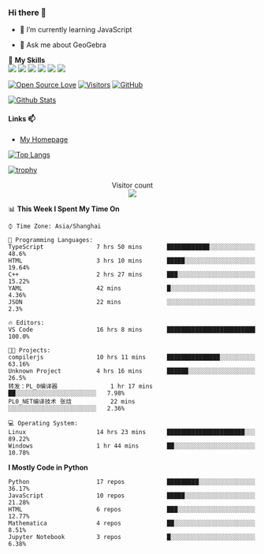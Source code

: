 ### Hi there 👋

<!--
**wuyudi/wuyudi** is a ✨ _special_ ✨ repository because its `README.md` (this file) appears on your GitHub profile.

Here are some ideas to get you started:

- 🔭 I’m currently working on ...
- 👯 I’m looking to collaborate on ...
- 🤔 I’m looking for help with ...

- 📫 How to reach me: ...
- 😄 Pronouns: ...
- ⚡ Fun fact: ...
-->

- 🌱 I’m currently learning JavaScript

- 💬 Ask me about GeoGebra

🌟 **My Skills**  
![](https://img.shields.io/badge/-Svelte-3e74a2?style=flat-square&logo=Svelte&logoColor=fff)
![](https://img.shields.io/badge/-TypeScript-3e74a2?style=flat-square&logo=TypeScript&logoColor=fff)
![](https://img.shields.io/badge/-JavaScript-3e74a2?style=flat-square&logo=JavaScript&logoColor=fff)
![](https://img.shields.io/badge/-Python-3e74a2?style=flat-square&logo=Python&logoColor=fff)
![](https://img.shields.io/badge/-Mathematica-3e74a2?style=flat-square&logo=Wolfram&logoColor=fff)
![](https://img.shields.io/badge/-C%2B%2B-3e74a2?style=flat-square&logo=C%2B%2B&logoColor=fff)

[![Open Source Love](https://badges.frapsoft.com/os/v1/open-source.svg?v=103)](https://github.com/wuyudi/)
[![Visitors](https://visitor-badge.glitch.me/badge?page_id=wuyudi.wuyudi)](https://github.com/wuyudi/)
[![GitHub](https://img.shields.io/github/followers/wuyudi.svg?lable=GitHub&style=social)](https://github.com/wuyudi/)

[![Github Stats](https://github-readme-stats.vercel.app/api?username=wuyudi&show_icons=true)](https://github.com/wuyudi/)

#### Links 📫

* [My Homepage](https://wuyudi.github.io/blog/)

[![Top Langs](https://github-readme-stats.vercel.app/api/top-langs/?username=wuyudi&hide=HTML,jupyter%20notebook&layout=compact)](https://github.com/wuyudi/github-readme-stats)

[![trophy](https://github-profile-trophy.vercel.app/?username=wuyudi&theme=onedark)](https://github.com/ryo-ma/github-profile-trophy)

<p align="center"> 
  Visitor count<br>
  <img src="https://profile-counter.glitch.me/wuyudi/count.svg" />
</p>

<!--START_SECTION:waka-->
📊 **This Week I Spent My Time On** 

```text
⌚︎ Time Zone: Asia/Shanghai

💬 Programming Languages: 
TypeScript               7 hrs 50 mins       ████████████░░░░░░░░░░░░░   48.6% 
HTML                     3 hrs 10 mins       █████░░░░░░░░░░░░░░░░░░░░   19.64% 
C++                      2 hrs 27 mins       ███░░░░░░░░░░░░░░░░░░░░░░   15.22% 
YAML                     42 mins             █░░░░░░░░░░░░░░░░░░░░░░░░   4.36% 
JSON                     22 mins             ░░░░░░░░░░░░░░░░░░░░░░░░░   2.3%

🔥 Editors: 
VS Code                  16 hrs 8 mins       █████████████████████████   100.0%

🐱‍💻 Projects: 
compilerjs               10 hrs 11 mins      ███████████████░░░░░░░░░░   63.16% 
Unknown Project          4 hrs 16 mins       ██████░░░░░░░░░░░░░░░░░░░   26.5% 
转发：PL_0编译器               1 hr 17 mins        ██░░░░░░░░░░░░░░░░░░░░░░░   7.98% 
PL0_NET编译技术 张焓           22 mins             ░░░░░░░░░░░░░░░░░░░░░░░░░   2.36%

💻 Operating System: 
Linux                    14 hrs 23 mins      ██████████████████████░░░   89.22% 
Windows                  1 hr 44 mins        ██░░░░░░░░░░░░░░░░░░░░░░░   10.78%

```

**I Mostly Code in Python** 

```text
Python                   17 repos            █████████░░░░░░░░░░░░░░░░   36.17% 
JavaScript               10 repos            █████░░░░░░░░░░░░░░░░░░░░   21.28% 
HTML                     6 repos             ███░░░░░░░░░░░░░░░░░░░░░░   12.77% 
Mathematica              4 repos             ██░░░░░░░░░░░░░░░░░░░░░░░   8.51% 
Jupyter Notebook         3 repos             █░░░░░░░░░░░░░░░░░░░░░░░░   6.38%

```



<!--END_SECTION:waka-->
